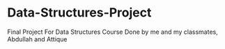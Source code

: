 # Data-Structures-Project
Final Project For Data Structures Course
Done by me and my classmates, Abdullah and Attique

